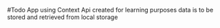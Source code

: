 #Todo App using Context Api
created for learning purposes
data is to be stored and retrieved from local storage